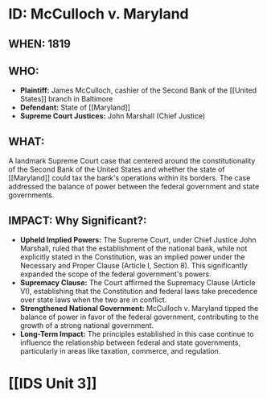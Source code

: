 # ID: McCulloch v. Maryland 

## WHEN: 1819

## WHO: 
* **Plaintiff:** James McCulloch, cashier of the Second Bank of the [[United States]] branch in Baltimore
* **Defendant:** State of [[Maryland]] 
* **Supreme Court Justices:**  John Marshall (Chief Justice)

## WHAT: 
A landmark Supreme Court case that centered around the constitutionality of the Second Bank of the United States and whether the state of [[Maryland]] could tax the bank's operations within its borders. The case addressed the balance of power between the federal government and state governments. 

## IMPACT: Why Significant?: 

* **Upheld Implied Powers:** The Supreme Court, under Chief Justice John Marshall, ruled that the establishment of the national bank, while not explicitly stated in the Constitution, was an implied power under the Necessary and Proper Clause (Article I, Section 8). This significantly expanded the scope of the federal government's powers.
* **Supremacy Clause:** The Court affirmed the Supremacy Clause (Article VI), establishing that the Constitution and federal laws take precedence over state laws when the two are in conflict. 
* **Strengthened National Government:**  McCulloch v. Maryland tipped the balance of power in favor of the federal government, contributing to the growth of a strong national government. 
* **Long-Term Impact:**  The principles established in this case continue to influence the relationship between federal and state governments, particularly in areas like taxation, commerce, and regulation. 

# [[IDS Unit 3]]